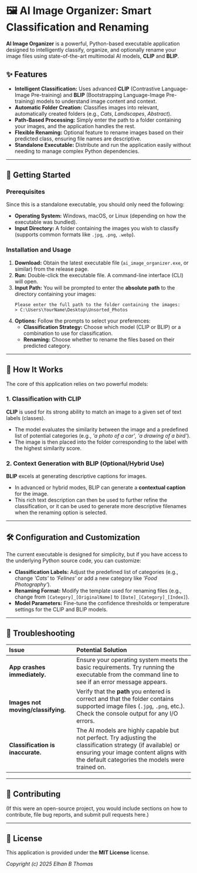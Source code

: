 # 🖼️ AI Image Organizer: Smart Classification and Renaming

**AI Image Organizer** is a powerful, Python-based executable application designed to intelligently classify, organize, and optionally rename your image files using state-of-the-art multimodal AI models, **CLIP** and **BLIP**.

## ✨ Features

* **Intelligent Classification:** Uses advanced **CLIP** (Contrastive Language-Image Pre-training) and **BLIP** (Bootstrapping Language-Image Pre-training) models to understand image content and context.
* **Automatic Folder Creation:** Classifies images into relevant, automatically created folders (e.g., *Cats*, *Landscapes*, *Abstract*).
* **Path-Based Processing:** Simply enter the path to a folder containing your images, and the application handles the rest.
* **Flexible Renaming:** Optional feature to rename images based on their predicted class, ensuring file names are descriptive.
* **Standalone Executable:** Distribute and run the application easily without needing to manage complex Python dependencies.

---

## 🚀 Getting Started

### Prerequisites

Since this is a standalone executable, you should only need the following:

* **Operating System:** Windows, macOS, or Linux (depending on how the executable was bundled).
* **Input Directory:** A folder containing the images you wish to classify (supports common formats like `.jpg`, `.png`, `.webp`).

### Installation and Usage

1.  **Download:** Obtain the latest executable file (`ai_image_organizer.exe`, or similar) from the release page.
2.  **Run:** Double-click the executable file. A command-line interface (CLI) will open.
3.  **Input Path:** You will be prompted to enter the **absolute path** to the directory containing your images:
    ```
    Please enter the full path to the folder containing the images:
    > C:\Users\YourName\Desktop\Unsorted_Photos
    ```
4.  **Options:** Follow the prompts to select your preferences:
    * **Classification Strategy:** Choose which model (CLIP or BLIP) or a combination to use for classification.
    * **Renaming:** Choose whether to rename the files based on their predicted category.

---

## 🧠 How It Works

The core of this application relies on two powerful models:

### 1. Classification with CLIP

**CLIP** is used for its strong ability to match an image to a given set of text labels (classes).

* The model evaluates the similarity between the image and a predefined list of potential categories (e.g., *'a photo of a car'*, *'a drawing of a bird'*).
* The image is then placed into the folder corresponding to the label with the highest similarity score.

### 2. Context Generation with BLIP (Optional/Hybrid Use)

**BLIP** excels at generating descriptive captions for images.

* In advanced or hybrid modes, BLIP can generate a **contextual caption** for the image.
* This rich text description can then be used to further refine the classification, or it can be used to generate more descriptive filenames when the renaming option is selected.

---

## 🛠️ Configuration and Customization

The current executable is designed for simplicity, but if you have access to the underlying Python source code, you can customize:

* **Classification Labels:** Adjust the predefined list of categories (e.g., change *'Cats'* to *'Felines'* or add a new category like *'Food Photography'*).
* **Renaming Format:** Modify the template used for renaming files (e.g., change from `[Category]_[OriginalName]` to `[Date]_[Category]_[Index]`).
* **Model Parameters:** Fine-tune the confidence thresholds or temperature settings for the CLIP and BLIP models.

---

## 🛑 Troubleshooting

| Issue | Potential Solution |
| :--- | :--- |
| **App crashes immediately.** | Ensure your operating system meets the basic requirements. Try running the executable from the command line to see if an error message appears. |
| **Images not moving/classifying.** | Verify that the **path** you entered is correct and that the folder contains supported image files (`.jpg`, `.png`, etc.). Check the console output for any I/O errors. |
| **Classification is inaccurate.** | The AI models are highly capable but not perfect. Try adjusting the classification strategy (if available) or ensuring your image content aligns with the default categories the models were trained on. |

---

## 🤝 Contributing

(If this were an open-source project, you would include sections on how to contribute, file bug reports, and submit pull requests here.)

---

## 📜 License

This application is provided under the **MIT License** license.

*Copyright (c) 2025 Elhan B Thomas*
